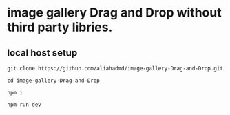 # image gallery Drag and Drop without third party libries.

local host setup
----------------------

`git clone https://github.com/aliahadmd/image-gallery-Drag-and-Drop.git`

`cd image-gallery-Drag-and-Drop`

`npm i`

`npm run dev`
